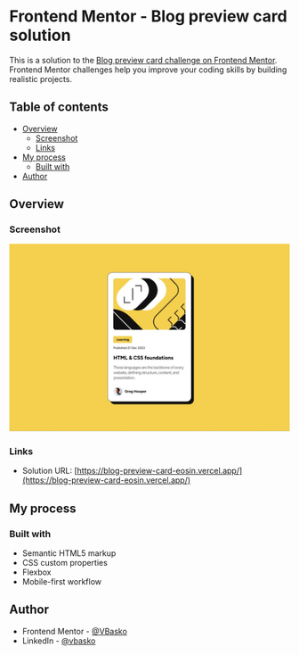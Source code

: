 # Frontend Mentor - Blog preview card solution

This is a solution to the [Blog preview card challenge on Frontend Mentor](https://www.frontendmentor.io/challenges/blog-preview-card-ckPaj01IcS). Frontend Mentor challenges help you improve your coding skills by building realistic projects.

## Table of contents

- [Overview](#overview)
  - [Screenshot](#screenshot)
  - [Links](#links)
- [My process](#my-process)
  - [Built with](#built-with)
- [Author](#author)

## Overview

### Screenshot

![](./screenshot.png)

### Links

- Solution URL: [https://blog-preview-card-eosin.vercel.app/](https://blog-preview-card-eosin.vercel.app/)

## My process

### Built with

- Semantic HTML5 markup
- CSS custom properties
- Flexbox
- Mobile-first workflow

## Author

- Frontend Mentor - [@VBasko](https://www.frontendmentor.io/profile/VBasko)
- LinkedIn - [@vbasko](https://www.linkedin.com/in/vbasko/)
